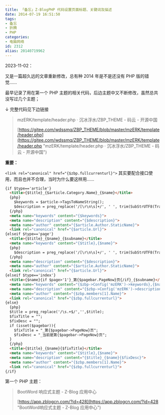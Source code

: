 ```yaml
---
title: 「备忘」Z-BlogPHP 代码设置页面标题、关键词及描述
date: 2014-07-19 16:51:50
tags:
- 备忘
- 折腾
- PHP
categories:
- 电脑网络
id: 2312
alias: 20140719962
---
```


2023-11-02：

又是一篇超久远的文章重新修改，总有种 2014 年是不是还没有 PHP 版的错觉……

最早记录了用在第一个 PHP 主题的相关代码，后边主题中又不断修改，虽然总共没写过几个主题；

<!-- more -->

↓ 完整代码见下边链接

> mzERK/template/header.php · 沉冰浮水/ZBP\_THEME - 码云 - 开源中国
>
> [https://gitee.com/wdssmq/ZBP_THEME/blob/master/mzERK/template/header.php](https://gitee.com/wdssmq/ZBP_THEME/blob/master/mzERK/template/header.php "mzERK/template/header.php · 沉冰浮水/ZBP\_THEME - 码云 - 开源中国")

**重要：**

`<link rel="canonical" href="{$zbp.fullcurrenturl}">` 其实要配合接口使用，而且也并不合理，当时为什么要这样用……


```html
{if $type=='article'}
  <title>{$title}_{$article.Category.Name}_{$name}</title>
  {php}
    $keywords = $article->TagsToNameString();
    $description = preg_replace('/[\r\n\s]+/', ' ', trim(SubStrUTF8(TransferHTML($article->Content,'[nohtml]'),135)).'...');
  {/php}
  <meta name="keywords" content="{$keywords}">
  <meta name="description" content="{$description}">
  <meta name="author" content="{$article.Author.StaticName}">
  <link rel="canonical" href="{$article.Url}">
{elseif $type=='page'}
  <title>{$title}_{$name}_{$subname}</title>
  <meta name="keywords" content="{$title},{$name}">
  {php}
    $description = preg_replace('/[\r\n\s]+/', ' ', trim(SubStrUTF8(TransferHTML($article->Content,'[nohtml]'),135)).'...');
  {/php}
  <meta name="description" content="{$description}">
  <meta name="author" content="{$article.Author.StaticName}">
  <link rel="canonical" href="{$article.Url}">
{elseif $type=='index'}
  <title>{$name}{if $page>'1'}_第{$pagebar.PageNow}页{/if}_{$subname}</title>
  <meta name="keywords" content="{$zbp->Config('mzERK')->keywords},{$name}">
  <meta name="description" content="{$zbp->Config('mzERK')->description}_{$name}_{$title}">
  <meta name="author" content="{$zbp.members[1].Name}">
  <link rel="canonical" href="{$zbp.fullcurrenturl}">
{else}
  {php}
  $title = preg_replace('/\s.+$/','',$title);
  $fixTitle = "";
  $fixDesc = "";
  if (isset($pagebar)){
    $fixTitle = "_第{$pagebar->PageNow}页";
    $fixDesc = "_当前是第{$pagebar->PageNow}页";
  }
  {/php}
  <title>{$title}_{$name}{$fixTitle}</title>
  <meta name="keywords" content="{$title},{$name}">
  <meta name="description" content="{$title}_{$name}{$fixDesc}">
  <meta name="author" content="{$zbp.members[1].Name}">
  <link rel="canonical" href="{$zbp.fullcurrenturl}">
{/if}

```

第一个 PHP 主题：

> BootWord 响应式主题 - Z-Blog 应用中心
>
> [https://app.zblogcn.com/?id=428](https://app.zblogcn.com/?id=428 "BootWord响应式主题 - Z-Blog 应用中心")

<!--2312-->
